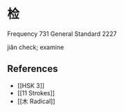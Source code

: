 # 检
Frequency 731
General Standard 2227

jiǎn
check; examine

## References
- [[HSK 3]]
- [[11 Strokes]]
- [[木 Radical]]